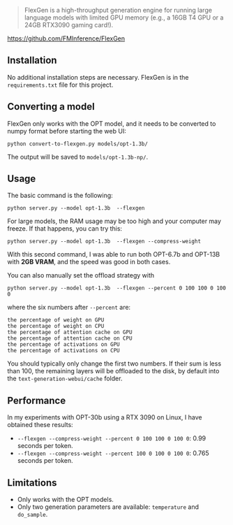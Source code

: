 >FlexGen is a high-throughput generation engine for running large language models with limited GPU memory (e.g., a 16GB T4 GPU or a 24GB RTX3090 gaming card!).

https://github.com/FMInference/FlexGen

## Installation

No additional installation steps are necessary. FlexGen is in the `requirements.txt` file for this project.

## Converting a model

FlexGen only works with the OPT model, and it needs to be converted to numpy format before starting the web UI:

```
python convert-to-flexgen.py models/opt-1.3b/
```

The output will be saved to `models/opt-1.3b-np/`.

## Usage

The basic command is the following:

```
python server.py --model opt-1.3b  --flexgen
```

For large models, the RAM usage may be too high and your computer may freeze. If that happens, you can try this:

```
python server.py --model opt-1.3b  --flexgen --compress-weight
```

With this second command, I was able to run both OPT-6.7b and OPT-13B with **2GB VRAM**, and the speed was good in both cases.

You can also manually set the offload strategy with

```
python server.py --model opt-1.3b  --flexgen --percent 0 100 100 0 100 0
```

where the six numbers after `--percent` are:

```
the percentage of weight on GPU
the percentage of weight on CPU
the percentage of attention cache on GPU
the percentage of attention cache on CPU
the percentage of activations on GPU
the percentage of activations on CPU
```

You should typically only change the first two numbers. If their sum is less than 100, the remaining layers will be offloaded to the disk, by default into the `text-generation-webui/cache` folder.

## Performance

In my experiments with OPT-30b using a RTX 3090 on Linux, I have obtained these results:

* `--flexgen --compress-weight --percent 0 100 100 0 100 0`: 0.99 seconds per token.
* `--flexgen --compress-weight --percent 100 0 100 0 100 0`: 0.765 seconds per token.

## Limitations

* Only works with the OPT models.
* Only two generation parameters are available: `temperature` and `do_sample`.